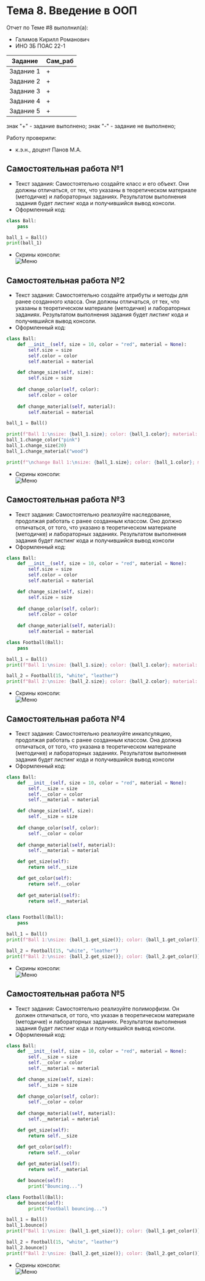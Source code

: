 # Тема 8. Введение в ООП
Отчет по Теме #8 выполнил(а):
- Галимов Кирилл Романович
- ИНО ЗБ ПОАС 22-1

| Задание | Сам_раб |
| ------ | ------ | 
| Задание 1 | + |
| Задание 2 | + |
| Задание 3 | + |
| Задание 4 | + |
| Задание 5 | + |


знак "+" - задание выполнено; знак "-" - задание не выполнено;

Работу проверили:
- к.э.н., доцент Панов М.А.

## Самостоятельная работа №1
- Текст задания: Самостоятельно создайте класс и его объект. Они должны отличаться, от тех, что указаны в теоретическом материале (методичке) и лабораторных заданиях. Результатом выполнения задания будет листинг кода и получившийся вывод консоли.
- Оформленный код: 
```python
class Ball:
    pass

ball_1 = Ball()
print(ball_1)

```
- Скрины консоли:<br> ![Меню](https://github.com/Nya-aaa/PI_Labs/blob/Tema8/pic/1.jpg)


## Самостоятельная работа №2
- Текст задания: Самостоятельно создайте атрибуты и методы для ранее созданного класса. Они должны отличаться, от тех, что указаны в теоретическом материале (методичке) и лабораторных заданиях. Результатом выполнения задания будет листинг кода и получившийся вывод консоли.
- Оформленный код: 
```python
class Ball:
    def __init__(self, size = 10, color = "red", material = None):
        self.size = size
        self.color = color
        self.material = material

    def change_size(self, size):
        self.size = size
    
    def change_color(self, color):
        self.color = color
    
    def change_material(self, material):
        self.material = material

ball_1 = Ball()

print(f"Ball 1:\nsize: {ball_1.size}; color: {ball_1.color}; material: {ball_1.material}")
ball_1.change_color("pink")
ball_1.change_size(20)
ball_1.change_material("wood")

print(f"\nchange Ball 1:\nsize: {ball_1.size}; color: {ball_1.color}; material: {ball_1.material}")
```
- Скрины консоли:<br> ![Меню](https://github.com/Nya-aaa/PI_Labs/blob/Tema8/pic/2.jpg)

  
## Самостоятельная работа №3
- Текст задания: Самостоятельно реализуйте наследование, продолжая работать с ранее созданным классом. Оно должно отличаться, от того, что указано в теоретическом материале (методичке) и лабораторных заданиях. Результатом выполнения задания будет листинг кода и получившийся вывод консоли
- Оформленный код: 
```python
class Ball:
    def __init__(self, size = 10, color = "red", material = None):
        self.size = size
        self.color = color
        self.material = material

    def change_size(self, size):
        self.size = size
    
    def change_color(self, color):
        self.color = color
    
    def change_material(self, material):
        self.material = material

class Football(Ball):
    pass

ball_1 = Ball()
print(f"Ball 1:\nsize: {ball_1.size}; color: {ball_1.color}; material: {ball_1.material}\n")

ball_2 = Football(15, "white", "leather")
print(f"Ball 2:\nsize: {ball_2.size}; color: {ball_2.color}; material: {ball_2.material};\n")

```
- Скрины консоли:<br> ![Меню](https://github.com/Nya-aaa/PI_Labs/blob/Tema8/pic/3.jpg)


## Самостоятельная работа №4
- Текст задания: Самостоятельно реализуйте инкапсуляцию, продолжая работать с ранее созданным классом. Она должна отличаться, от того, что указана в теоретическом материале (методичке) и лабораторных заданиях. Результатом выполнения задания будет листинг кода и получившийся вывод консоли
- Оформленный код: 
```python
class Ball:
    def __init__(self, size = 10, color = "red", material = None):
        self.__size = size
        self.__color = color
        self.__material = material

    def change_size(self, size):
        self.__size = size
    
    def change_color(self, color):
        self.__color = color
    
    def change_material(self, material):
        self.__material = material

    def get_size(self):
        return self.__size

    def get_color(self):
        return self.__color
    
    def get_material(self):
        return self.__material


class Football(Ball):
    pass

ball_1 = Ball()
print(f"Ball 1:\nsize: {ball_1.get_size()}; color: {ball_1.get_color()}; material: {ball_1.get_material()}\n")

ball_2 = Football(15, "white", "leather")
print(f"Ball 2:\nsize: {ball_2.get_size()}; color: {ball_2.get_color()}; material: {ball_2.get_material()};\n")

```
- Скрины консоли:<br> ![Меню](https://github.com/Nya-aaa/PI_Labs/blob/Tema8/pic/4.jpg) 


## Самостоятельная работа №5
- Текст задания: Самостоятельно реализуйте полиморфизм. Он должен отличаться, от того, что указан в теоретическом материале (методичке) и лабораторных заданиях. Результатом выполнения задания будет листинг кода и получившийся вывод консоли.
- Оформленный код: 
```python
class Ball:
    def __init__(self, size = 10, color = "red", material = None):
        self.__size = size
        self.__color = color
        self.__material = material

    def change_size(self, size):
        self.__size = size
    
    def change_color(self, color):
        self.__color = color
    
    def change_material(self, material):
        self.__material = material

    def get_size(self):
        return self.__size

    def get_color(self):
        return self.__color
    
    def get_material(self):
        return self.__material

    def bounce(self):
        print("Bouncing...")

class Football(Ball):
    def bounce(self):
        print("Football bouncing...")

ball_1 = Ball()
ball_1.bounce()
print(f"Ball 1:\nsize: {ball_1.get_size()}; color: {ball_1.get_color()}; material: {ball_1.get_material()}\n")

ball_2 = Football(15, "white", "leather")
ball_2.bounce()
print(f"Ball 2:\nsize: {ball_2.get_size()}; color: {ball_2.get_color()}; material: {ball_2.get_material()};\n")

```

- Скрины консоли:<br> ![Меню](https://github.com/Nya-aaa/PI_Labs/blob/Tema8/pic/5.jpg)


